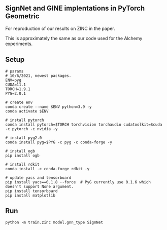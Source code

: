 ## SignNet and GINE implentations in PyTorch Geometric

For reproduction of our results on ZINC in the paper.

This is approximately the same as our code used for the Alchemy experiments.

## Setup 

```
# params
# 10/6/2021, newest packages. 
ENV=pyg
CUDA=11.1
TORCH=1.9.1
PYG=2.0.1

# create env 
conda create --name $ENV python=3.9 -y
conda activate $ENV

# install pytorch 
conda install pytorch=$TORCH torchvision torchaudio cudatoolkit=$cuda -c pytorch -c nvidia -y

# install pyg2.0
conda install pyg=$PYG -c pyg -c conda-forge -y

# install ogb 
pip install ogb

# install rdkit
conda install -c conda-forge rdkit -y

# update yacs and tensorboard
pip install yacs==0.1.8 --force  # PyG currently use 0.1.6 which doesn't support None argument. 
pip install tensorboard
pip install matplotlib

```

## Run
```
python -m train.zinc model.gnn_type SignNet
```
